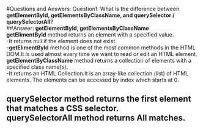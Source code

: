 #Questions and Answers:
Question1: What is the difference between **getElementById, getElementsByClassName, and querySelector / querySelectorAll**? <br/>
##Answer:                                     **getElementById, getElementsByClassName**  <br/>
**getElimentById** method returns an element with a specified value.<br/>
-It returns null if the element does not exist. <br/>
-**getElimentById** method is one of the most common methods in the HTML DOM.It is used almost every time we want to read or edit an HTML element. <br/>
**getElementByClassName** method returns a collection of elements with a specified class name(s).<br/>
-It returns an HTML Collection.It is an array-like collection (list) of HTML elements. The elements can be accessed by index which starts at 0. <br/>

**querySelector** method returns the **first** element that matches a CSS selector. <br/>
**querySelectorAll** method returns **All** matches.<br/>
---------------------------------------------------------------------------------------------------------------------------------------------------
